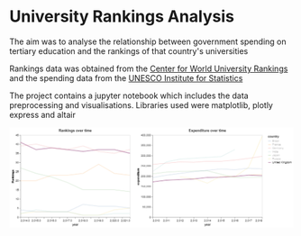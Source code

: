 University Rankings Analysis
==============================

The aim was to analyse the relationship between government spending on tertiary education and  the rankings of that country's universities

Rankings data was obtained from the [Center for World University Rankings](https://cwur.org/) and the spending data from the [UNESCO Institute for Statistics](http://data.uis.unesco.org/#)

The project contains a jupyter notebook which includes the data preprocessing and visualisations. Libraries used were matplotlib, plotly express and altair

![Analysis output](./output/visualization.png)
                                               
                                                                          
